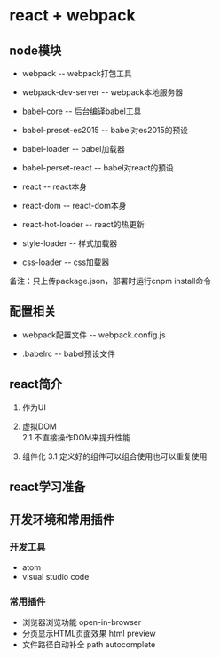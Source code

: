 # react + webpack

## node模块

- webpack -- webpack打包工具
- webpack-dev-server -- webpack本地服务器

- babel-core -- 后台编译babel工具
- babel-preset-es2015 -- babel对es2015的预设
- babel-loader -- babel加载器
- babel-perset-react -- babel对react的预设


- react -- react本身
- react-dom -- react-dom本身
- react-hot-loader -- react的热更新


- style-loader -- 样式加载器
- css-loader -- css加载器

备注：只上传package.json，部署时运行cnpm install命令

## 配置相关
- webpack配置文件 -- webpack.config.js

- .babelrc -- babel预设文件


## react简介
1. 作为UI



2. 虚拟DOM  
2.1 不直接操作DOM来提升性能




3. 组件化
3.1 定义好的组件可以组合使用也可以重复使用  

## react学习准备


## 开发环境和常用插件
### 开发工具
- atom
- visual studio code
### 常用插件
- 浏览器浏览功能 open-in-browser
- 分页显示HTML页面效果 html preview
- 文件路径自动补全 path autocomplete


